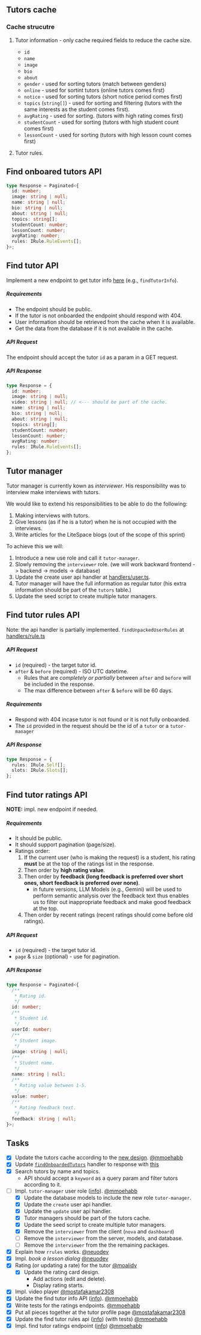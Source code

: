 ## Tutors cache

### Cache strucutre

1. Tutor information - only cache required fields to reduce the cache size.

   - `id`
   - `name`
   - `image`
   - `bio`
   - `about`
   - `gender` - used for sorting tutors (match between genders)
   - `online` - used for sortint tutors (online tutors comes first)
   - `notice` - used for sorting tutors (short notice period comes first)
   - `topics` (`string[]`) - used for sorting and filtering (tutors with the same interests as the student comes first).
   - `avgRating` - used for sorting. (tutors with high rating comes first)
   - `studentCount` - used for sorting (tutors with high student count comes first)
   - `lessonCount` - used for sorting (tutors with high lesson count comes first)

2. Tutor rules.

## Find onboared tutors API

```ts
type Response = Paginated<{
  id: number;
  image: string | null;
  name: string | null;
  bio: string | null;
  about: string | null;
  topics: string[];
  studentCount: number;
  lessonCount: number;
  avgRating: number;
  rules: IRule.RuleEvents[];
}>;
```

## Find tutor API

Implement a new endpoint to get tutor info [here](../../services/server/src/handlers/user.ts) (e.g., `findTutorInfo`).

##### Requirements

- The endpoint should be public.
- If the tutor is not onboarded the endpoint should respond with 404.
- User information should be retrieved from the cache when it is available.
- Get the data from the database if it is not available in the cache.

##### API Request

The endpoint should accept the tutor `id` as a param in a GET request.

##### API Response

```ts
type Response = {
  id: number;
  image: string | null;
  video: string | null; // <--- should be part of the cache.
  name: string | null;
  bio: string | null;
  about: string | null;
  topics: string[];
  studentCount: number;
  lessonCount: number;
  avgRating: number;
  rules: IRule.RuleEvents[];
};
```

## Tutor manager

Tutor manager is currently kown as _interviewer_. His responsibility was to interview make interviews with tutors.

We would like to extend his responsibilities to be able to do the following:

1. Making interviews with tutors.
2. Give lessons (as if he is a tutor) when he is not occupied with the interviews.
3. Write articles for the LiteSpace blogs (out of the scope of this sprint)

To achieve this we will:

1. Introduce a new use role and call it `tutor-manager`.
2. Slowly removing the `interviewer` role. (we will work backward frontend -> backend -> models -> database)
3. Update the create user api handler at [handlers/user.ts](../../services/server/src/handlers/user.ts).
4. Tutor manager will have the full information as regular tutor (his extra information should be part of the `tutors` table.)
5. Update the seed script to create multiple tutor managers.

## Find tutor rules API

Note: the api handler is partially implemented. `findUnpackedUserRules` at [handlers/rule.ts](../../services/server/src/handlers/rule.ts)

##### API Request

- `id` (required) - the target tutor id.
- `after` & `before` (required) - ISO UTC datetime.
  - Rules that are _completely or partially_ between `after` and `before` will be included in the response.
  - The max difference between `after` & `before` will be 60 days.

##### Requirements

- Respond with 404 incase tutor is not found or it is not fully onboarded.
- The `id` provided in the request should be the id of a `tutor` or a `tutor-manager`

##### API Response

```ts
type Response = {
  rules: IRule.Self[];
  slots: IRule.Slots[];
};
```

## Find tutor ratings API

**NOTE:** impl. new endpoint if needed.

##### Requirements

- It should be public.
- It should support pagination (page/size).
- Ratings order:
  1. If the current user (who is making the request) is a student, his rating **must** be at the top of the ratings list in the response.
  2. Then order by **high rating value**.
  3. Then order by **feedback (long feedback is preferred over short ones, short feedback is preferred over none)**.
     - in future versions, LLM Models (e.g., Gemini) will be used to perform semantic analysis over the feedback text thus enables us to filter out inappropriate feedback and make good feedback at the top.
  4. Then order by recent ratings (recent ratings should come before old ratings).

##### API Request

- `id` (required) - the target tutor id.
- `page` & `size` (optional) - use for pagination.

##### API Response

```ts
type Response = Paginated<{
  /**
   * Rating id.
   */
  id: number;
  /**
   * Student id.
   */
  userId: number;
  /**
   * Student image.
   */
  image: string | null;
  /**
   * Student name.
   */
  name: string | null;
  /**
   * Rating value between 1-5.
   */
  value: number;
  /**
   * Rating feedback text.
   */
  feedback: string | null;
}>;
```

## Tasks

- [x] Update the tutors cache according to the [new design](#cache-strucutre). [@mmoehabb](https://github.com/mmoehabb)
- [x] Update [`findOnboardedTutors`](/services/server/src/handlers/user.ts) handler to response with [this](#find-onboared-tutors-api)
- [x] Search tutors by name and topics.
  - API should accept a `keyword` as a query param and filter tutors according to it.
- [ ] Impl. `tutor-manager` user role ([info](#tutor-manager)). [@mmoehabb](https://github.com/mmoehabb)
  - [x] Update the database models to include the new role `tutor-manager`.
  - [x] Update the `create` user api handler.
  - [x] Update the `update` user api handler.
  - [x] Tutor managers should be part of the tutors cache.
  - [x] Update the seed script to create multiple tutor managers.
  - [x] Remove the `interviewer` from the client (`nova` and `dashboard`)
  - [ ] Remove the `interviewer` from the server, models, and database.
  - [ ] Remove the `interviewer` from the the remaining packages.
- [x] Explain how `rrules` works. [@neuodev](https://github.com/neuodev)
- [x] Impl. _book a lesson dialog_ [@neuodev](https://github.com/neuodev)
- [x] Rating (or updating a rate) for the tutor [@moalidv](https://github.com/moalidv)
  - [x] Update the rating card design.
    - Add actions (edit and delete).
    - Display rating starts.
- [x] Impl. video player [@mostafakamar2308](https://github.com/mostafakamar2308)
- [x] Update the find tutor info API ([info](#find-tutor-api)). [@mmoehabb](https://github.com/mmoehabb)
- [x] Write tests for the ratings endpoints. [@mmoehabb](https://github.com/mmoehabb)
- [x] Put all pieces together at the tutor profile page [@mostafakamar2308](https://github.com/mostafakamar2308)
- [x] Update the find tutor rules api ([info](#find-tutor-rules-api)) (with tests) [@mmoehabb](https://github.com/mmoehabb)
- [x] Impl. find tutor ratings endpoint ([info](#find-tutor-ratings-api)) [@mmoehabb](https://github.com/mmoehabb)
